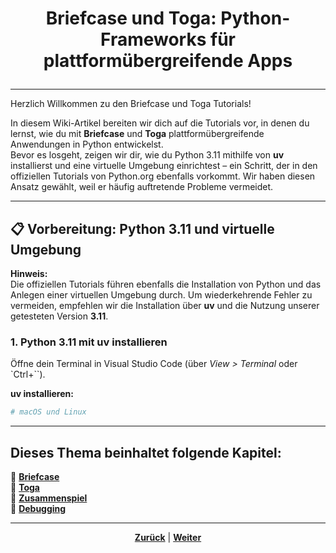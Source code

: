 # <p align="center">Briefcase und Toga: Python-Frameworks für plattformübergreifende Apps</p>

---

Herzlich Willkommen zu den Briefcase und Toga Tutorials!

In diesem Wiki-Artikel bereiten wir dich auf die Tutorials vor, in denen du lernst, wie du mit **Briefcase** und **Toga** plattformübergreifende Anwendungen in Python entwickelst.  
Bevor es losgeht, zeigen wir dir, wie du Python 3.11 mithilfe von **uv** installierst und eine virtuelle Umgebung einrichtest – ein Schritt, der in den offiziellen Tutorials von Python.org ebenfalls vorkommt. Wir haben diesen Ansatz gewählt, weil er häufig auftretende Probleme vermeidet.
<!-- dringende inhaltliche Überarbeitung des kompletten Python-Themas notwendig - Installation scheinbar doppelt? Zusammenhänge/Reihenfolge der Docs unklar -->
---

## 📋 Vorbereitung: Python 3.11 und virtuelle Umgebung

**Hinweis:**  
Die offiziellen Tutorials führen ebenfalls die Installation von Python und das Anlegen einer virtuellen Umgebung durch. Um wiederkehrende Fehler zu vermeiden, empfehlen wir die Installation über **uv** und die Nutzung unserer getesteten Version **3.11**.

### 1. Python 3.11 mit uv installieren

Öffne dein Terminal in Visual Studio Code (über _View > Terminal_ oder `Ctrl+``).

**uv installieren:**

```bash
# macOS und Linux
```
---

**Dieses Thema beinhaltet folgende Kapitel:**
---

🔹 [**Briefcase**](/docs/06-entwicklung/01-dokumentation/README.md)<br>
🔹 [**Toga**](/docs/06-entwicklung/02-clean_architecture/README.md) <br>
🔹 [**Zusammenspiel**](/docs/06-entwicklung/02-clean_architecture/README.md) <br>
🔹 [**Debugging**](/docs/06-entwicklung/02-clean_architecture/README.md) <br>

---

<p align="center">
<a href="/docs/06-entwicklung/06-frameworks/01-nadoo_framework/README.md"><strong>Zurück</strong></a> | 
<a href="/docs/06-entwicklung/06-frameworks/02-briefcase_und_toga/01-briefcase/README.md"><strong>Weiter</strong></a>
</p>
